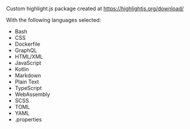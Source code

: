 Custom highlight.js package created at https://highlightjs.org/download/

With the following languages selected:
* Bash
* CSS
* Dockerfile
* GraphQL
* HTML/XML
* JavaScript
* Kotlin
* Markdown
* Plain Text
* TypeScript
* WebAssembly
* SCSS
* TOML
* YAML
* .properties
